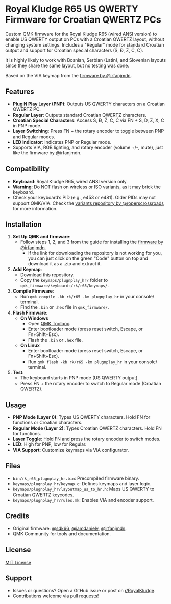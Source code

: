 # Royal Kludge R65 US QWERTY Firmware for Croatian QWERTZ PCs

Custom QMK firmware for the Royal Kludge R65 (wired ANSI version) to enable US QWERTY output on PCs with a Croatian QWERTZ layout, without changing system settings. Includes a "Regular" mode for standard Croatian output and support for Croatian special characters (Š, Đ, Ž, Č, Ć).

It is highly likely to work with Bosnian, Serbian (Latin), and Slovenian layouts since they share the same layout, but no testing was done.

Based on the VIA keymap from the [firmware by @irfanjmdn](https://github.com/irfanjmdn/r65).

## Features
- **Plug N Play Layer (PNP)**: Outputs US QWERTY characters on a Croatian QWERTZ PC.
- **Regular Layer**: Outputs standard Croatian QWERTZ characters.
- **Croatian Special Characters**: Access Š, Đ, Ž, Č, Ć via FN + S, D, Z, X, C in PNP mode.
- **Layer Switching**: Press FN + the rotary encoder to toggle between PNP and Regular modes.
- **LED Indicator**: Indicates PNP or Regular mode.
- Supports VIA, RGB lighting, and rotary encoder (volume +/-, mute), just like the firmware by @irfanjmdn.

## Compatibility
- **Keyboard**: Royal Kludge R65, wired ANSI version only.
- **Warning**: Do NOT flash on wireless or ISO variants, as it may brick the keyboard.
- Check your keyboard’s PID (e.g., e453 or e481). Older PIDs may not support QMK/VIA. Check the [variants repository by @roperscrossroads](https://github.com/roperscrossroads/r65-variants) for more information.

## Installation
1. **Set Up QMK and firmware**:
   - Follow steps 1, 2, and 3 from the guide for installing the [firmware by @irfanjmdn](https://github.com/irfanjmdn/r65).
      - If the link for downloading the repository is not working for you, you can just click on the green "Code" button on top and download it as a .zip and extract it.
2. **Add Keymap**:
   - Download this repository.
   - Copy the `keymaps/plugnplay_hr/` folder to `qmk_firmware/keyboards/rk/r65/keymaps/`.
3. **Compile Firmware**:
   - Run `qmk compile -kb rk/r65 -km plugnplay_hr` in your console/ terminal.
   - Find the `.bin` or `.hex` file in `qmk_firmware/`.
4. **Flash Firmware**:
   - __On Windows__
      - Open [QMK Toolbox](https://github.com/qmk/qmk_toolbox).
      - Enter bootloader mode (press reset switch, Escape, or Fn+Shift+Esc).
      - Flash the `.bin` or `.hex` file.
   - __On Linux__
      - Enter bootloader mode (press reset switch, Escape, or Fn+Shift+Esc).
      - Run `qmk flash -kb rk/r65 -km plugnplay_hr`  in your console/ terminal.
6. **Test**:
   - The keyboard starts in PNP mode (US QWERTY output).
   - Press FN + the rotary encoder to switch to Regular mode (Croatian QWERTZ).

## Usage
- **PNP Mode (Layer 0)**: Types US QWERTY characters. Hold FN for functions or Croatian characters.
- **Regular Mode (Layer 2)**: Types Croatian QWERTZ characters. Hold FN for functions.
- **Layer Toggle**: Hold FN and press the rotary encoder to switch modes.
- **LED**: High for PNP, low for Regular.
- **VIA Support**: Customize keymaps via VIA configurator.

## Files
- `bin/rk_r65_plugnplay_hr.bin`: Precompiled firmware binary.
- `keymaps/plugnplay_hr/keymap.c`: Defines keymaps and layer logic.
- `keymaps/plugnplay_hr/layoutmap_us_to_hr.h`: Maps US QWERTY to Croatian QWERTZ keycodes.
- `keymaps/plugnplay_hr/rules.mk`: Enables VIA and encoder support.

## Credits
- Original firmware: [@sdk66](https://github.com/sdk66), [@iamdanielv](https://github.com/iamdanielv), [@irfanjmdn](https://github.com/irfanjmdn/r65).
- QMK Community for tools and documentation.

## License
[MIT License](LICENSE)

## Support
- Issues or questions? Open a GitHub issue or post on [r/RoyalKludge](https://www.reddit.com/r/RoyalKludge/).
- Contributions welcome via pull requests!
